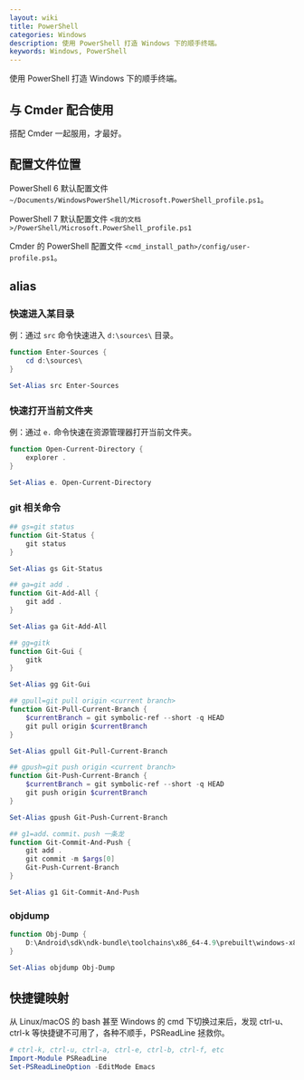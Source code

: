 ```yaml
---
layout: wiki
title: PowerShell
categories: Windows
description: 使用 PowerShell 打造 Windows 下的顺手终端。
keywords: Windows, PowerShell
---
```


使用 PowerShell 打造 Windows 下的顺手终端。

## 与 Cmder 配合使用

搭配 Cmder 一起服用，才最好。

## 配置文件位置

PowerShell 6 默认配置文件 `~/Documents/WindowsPowerShell/Microsoft.PowerShell_profile.ps1`。

PowerShell 7 默认配置文件 `<我的文档>/PowerShell/Microsoft.PowerShell_profile.ps1`

Cmder 的 PowerShell 配置文件 `<cmd_install_path>/config/user-profile.ps1`。

## alias

### 快速进入某目录

例：通过 `src` 命令快速进入 `d:\sources\` 目录。

```powershell
function Enter-Sources {
    cd d:\sources\
}

Set-Alias src Enter-Sources
```

### 快速打开当前文件夹

例：通过 `e.` 命令快速在资源管理器打开当前文件夹。

```powershell
function Open-Current-Directory {
    explorer .
}

Set-Alias e. Open-Current-Directory
```

### git 相关命令

```powershell
## gs=git status
function Git-Status {
    git status
}

Set-Alias gs Git-Status

## ga=git add .
function Git-Add-All {
    git add .
}

Set-Alias ga Git-Add-All

## gg=gitk
function Git-Gui {
    gitk
}

Set-Alias gg Git-Gui

## gpull=git pull origin <current branch>
function Git-Pull-Current-Branch {
    $currentBranch = git symbolic-ref --short -q HEAD
    git pull origin $currentBranch
}

Set-Alias gpull Git-Pull-Current-Branch

## gpush=git push origin <current branch>
function Git-Push-Current-Branch {
    $currentBranch = git symbolic-ref --short -q HEAD
    git push origin $currentBranch
}

Set-Alias gpush Git-Push-Current-Branch

## g1=add、commit、push 一条龙
function Git-Commit-And-Push {
    git add .
    git commit -m $args[0]
    Git-Push-Current-Branch
}

Set-Alias g1 Git-Commit-And-Push
```

### objdump

```powershell
function Obj-Dump {
    D:\Android\sdk\ndk-bundle\toolchains\x86_64-4.9\prebuilt\windows-x86_64\bin\x86_64-linux-android-objdump.exe $args
}

Set-Alias objdump Obj-Dump
```

## 快捷键映射

从 Linux/macOS 的 bash 甚至 Windows 的 cmd 下切换过来后，发现 ctrl-u、ctrl-k 等快捷键不可用了，各种不顺手，PSReadLine 拯救你。

```powershell
# ctrl-k, ctrl-u, ctrl-a, ctrl-e, ctrl-b, ctrl-f, etc
Import-Module PSReadLine
Set-PSReadLineOption -EditMode Emacs
```
